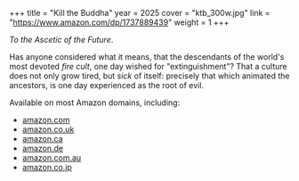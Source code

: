 +++
title = "Kill the Buddha"
year = 2025
cover = "ktb_300w.jpg"
link = "https://www.amazon.com/dp/1737889439"
weight = 1
+++

*To the Ascetic of the Future*.

Has anyone considered what it means, that the descendants of the world's most devoted *fire cult*, one day wished for "extinguishment"? That a culture does not only grow tired, but *sick* of itself: precisely that which animated the ancestors, is one day experienced as the root of evil.

Available on most Amazon domains, including:

* [amazon.com](https://www.amazon.com/dp/1737889439)
* [amazon.co.uk](https://www.amazon.co.uk/dp/1737889439)
* [amazon.ca](https://www.amazon.ca/dp/1737889439)
* [amazon.de](https://www.amazon.de/dp/1737889439)
* [amazon.com.au](https://www.amazon.com.au/dp/1737889439)
* [amazon.co.jp](https://www.amazon.co.jp/dp/1737889439)
